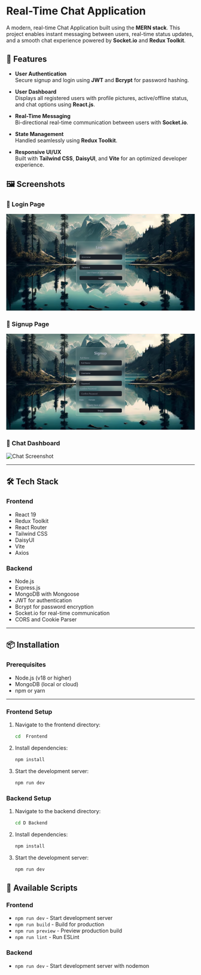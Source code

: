 # Real-Time Chat Application

A modern, real-time Chat Application built using the **MERN stack**. This project enables instant messaging between users, real-time status updates, and a smooth chat experience powered by **Socket.io** and **Redux Toolkit**.

## 🚀 Features

- **User Authentication**  
  Secure signup and login using **JWT** and **Bcrypt** for password hashing.

- **User Dashboard**  
  Displays all registered users with profile pictures, active/offline status, and chat options using **React.js**.

- **Real-Time Messaging**  
  Bi-directional real-time communication between users with **Socket.io**.

- **State Management**  
  Handled seamlessly using **Redux Toolkit**.

- **Responsive UI/UX**  
  Built with **Tailwind CSS**, **DaisyUI**, and **Vite** for an optimized developer experience.

## 🖼️ Screenshots

### 🔐 Login Page
![Login Screenshot](images/login.png) <!-- Replace with your actual image path -->

### 📝 Signup Page
![Signup Screenshot](images/signup.png) <!-- Replace with your actual image path -->

### 💬 Chat Dashboard
![Chat Screenshot](images/chat.png) <!-- Replace with your actual image path -->

---

## 🛠️ Tech Stack

### Frontend
- React 19
- Redux Toolkit
- React Router
- Tailwind CSS
- DaisyUI
- Vite
- Axios

### Backend
- Node.js
- Express.js
- MongoDB with Mongoose
- JWT for authentication
- Bcrypt for password encryption
- Socket.io for real-time communication
- CORS and Cookie Parser

---

## 📦 Installation

### Prerequisites

- Node.js (v18 or higher)
- MongoDB (local or cloud)
- npm or yarn

---


### Frontend Setup
1. Navigate to the frontend directory:
   ```bash
   cd  Frontend
   ```

2. Install dependencies:
   ```bash
   npm install
   ```

3. Start the development server:
   ```bash
   npm run dev
   ```

### Backend Setup
1. Navigate to the backend directory:
   ```bash
   cd D Backend
   ```

2. Install dependencies:
   ```bash
   npm install
   ```

3. Start the development server:
   ```bash
   npm run dev
   ```


## 🚀 Available Scripts

### Frontend
- `npm run dev` - Start development server
- `npm run build` - Build for production
- `npm run preview` - Preview production build
- `npm run lint` - Run ESLint

### Backend
- `npm run dev` - Start development server with nodemon

